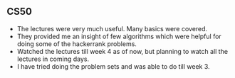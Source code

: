## CS50
* The lectures were very much useful. Many basics were covered. 
* They provided me an insight of few algorithms which were helpful for doing some of the hackerrank problems.
* Watched the lectures till week 4 as of now, but planning to watch all the lectures in coming days.
* I have tried doing the problem sets and was able to do till week 3.
